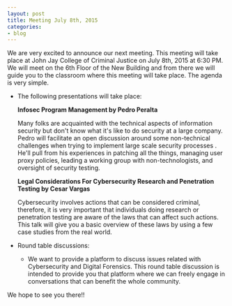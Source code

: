 ```yaml
---
layout: post
title: Meeting July 8th, 2015 
categories:
- blog
---
```


We are very excited to announce our next meeting. This meeting will take place at John Jay College of Criminal Justice on July 8th, 2015 at 6:30 PM. We will meet on the 6th Floor of the New Building and from there we will guide you to the classroom where this meeting will take place. The agenda is very simple.

* The following presentations will take place: 
    
    **Infosec Program Management by Pedro Peralta**
    
    Many folks are acquainted with the technical aspects of information security but don't know what it's like to do security at a large company. Pedro will facilitate an open discussion around some non-technical challenges when trying to implement large scale security processes . He'll pull from his experiences in patching all the things, managing user proxy policies, leading a working group with non-technologists, and oversight of security testing.
    
    **Legal Considerations For Cybersecurity Research and Penetration Testing by Cesar Vargas**
    
    Cybersecurity involves actions that can be considered criminal, therefore, it is very important that individuals doing research or penetration testing are aware of the laws that can affect such actions. This talk will give you a basic overview of these laws by using a few case studies from the real world. 

* Round table discussions:
  * We want to provide a platform to discuss issues related with Cybersecurity and Digital Forensics. This round table discussion is intended to provide you that platform where we can freely engage in conversations that can benefit the whole community.

We hope to see you there!!